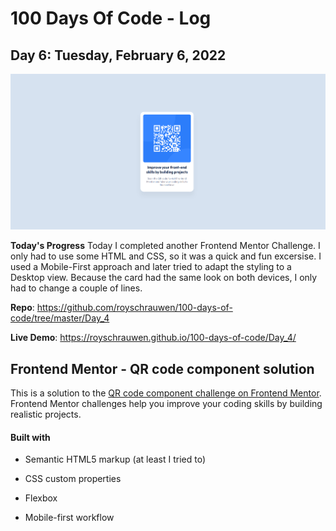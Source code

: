 
# 100 Days Of Code - Log

  

## Day 6: Tuesday, February 6, 2022

![enter image description here](https://github.com/royschrauwen/100-days-of-code/blob/master/Day_4/screenshot_day4.png?raw=true)

**Today's Progress**
Today I completed another Frontend Mentor Challenge. I only had to use some HTML and CSS, so it was a quick and fun excersise. I used a Mobile-First approach and later tried to adapt the styling to a Desktop view. Because the card had the same look on both devices, I only had to change a couple of lines.

**Repo**: https://github.com/royschrauwen/100-days-of-code/tree/master/Day_4

  

**Live Demo**: https://royschrauwen.github.io/100-days-of-code/Day_4/

  

## Frontend Mentor - QR code component solution

This is a solution to the [QR code component challenge on Frontend Mentor](https://www.frontendmentor.io/challenges/qr-code-component-iux_sIO_H). Frontend Mentor challenges help you improve your coding skills by building realistic projects.
 
#### Built with

  
- Semantic HTML5 markup (at least I tried to)

- CSS custom properties

- Flexbox

- Mobile-first workflow